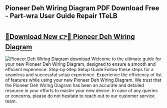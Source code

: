 ## Pioneer Deh Wiring Diagram PDF Download Free - Part-wra User Guide Repair 1TeLB

# <h2><a href="http://dfjejrg.blite.top/?on=Pioneer+Deh+Wiring+Diagram">🔗Download New 👉🔴 Pioneer Deh Wiring Diagram</a></h2>

[![Pioneer Deh Wiring Diagram download](https://i.imgur.com/lujVjoI.png)](http://dfjejrg.blite.top/?on=Pioneer+Deh+Wiring+Diagram)
Welcome to the ultimate guide for your new Pioneer Deh Wiring Diagram, designed to ensure a smooth and efficient experience. Step-by-Step Setup Guide Follow these steps for a seamless and successful setup experience. Experience the efficiency of list of features while using your new Pioneer Deh Wiring Diagram. We trust that the Pioneer Deh Wiring Diagram has been an accurate and detailed resource in your efforts to master your new device. In case of any queries or concerns, please do not hesitate to reach out to our customer service team.
